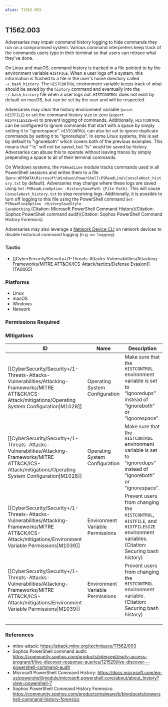 ```yaml
---
alias: T1562.003
---
```


## T1562.003

Adversaries may impair command history logging to hide commands they run on a compromised system. Various command interpreters keep track of the commands users type in their terminal so that users can retrace what they've done. 

On Linux and macOS, command history is tracked in a file pointed to by the environment variable <code>HISTFILE</code>. When a user logs off a system, this information is flushed to a file in the user's home directory called <code>~/.bash_history</code>. The <code>HISTCONTROL</code> environment variable keeps track of what should be saved by the <code>history</code> command and eventually into the <code>~/.bash_history</code> file when a user logs out. <code>HISTCONTROL</code> does not exist by default on macOS, but can be set by the user and will be respected.

Adversaries may clear the history environment variable (<code>unset HISTFILE</code>) or set the command history size to zero (<code>export HISTFILESIZE=0</code>) to prevent logging of commands. Additionally, <code>HISTCONTROL</code> can be configured to ignore commands that start with a space by simply setting it to "ignorespace". <code>HISTCONTROL</code> can also be set to ignore duplicate commands by setting it to "ignoredups". In some Linux systems, this is set by default to "ignoreboth" which covers both of the previous examples. This means that “ ls” will not be saved, but “ls” would be saved by history. Adversaries can abuse this to operate without leaving traces by simply prepending a space to all of their terminal commands. 

On Windows systems, the <code>PSReadLine</code> module tracks commands used in all PowerShell sessions and writes them to a file (<code>$env:APPDATA\Microsoft\Windows\PowerShell\PSReadLine\ConsoleHost_history.txt</code> by default). Adversaries may change where these logs are saved using <code>Set-PSReadLineOption -HistorySavePath {File Path}</code>. This will cause <code>ConsoleHost_history.txt</code> to stop receiving logs. Additionally, it is possible to turn off logging to this file using the PowerShell command <code>Set-PSReadlineOption -HistorySaveStyle SaveNothing</code>.(Citation: Microsoft PowerShell Command History)(Citation: Sophos PowerShell command audit)(Citation: Sophos PowerShell Command History Forensics)

Adversaries may also leverage a [Network Device CLI](https://attack.mitre.org/techniques/T1059/008) on network devices to disable historical command logging (e.g. <code>no logging</code>).


### Tactic
- [[CyberSecurity/Security+/1-Threats-Attacks-Vulnerabilities/Attacking-Frameworks/MITRE ATT&CK/ICS-Attack/tactics/Defense Evasion]] (TA0005)

### Platforms
- Linux
- macOS
- Windows
- Network

### Permissions Required

### Mitigations

| ID | Name | Description |
| --- | --- | --- |
| [[CyberSecurity/Security+/1-Threats-Attacks-Vulnerabilities/Attacking-Frameworks/MITRE ATT&CK/ICS-Attack/mitigations/Operating System Configuration\|M1028]] | Operating System Configuration | Make sure that the <code>HISTCONTROL</code> environment variable is set to “ignoredups” instead of “ignoreboth” or “ignorespace”. |
| [[CyberSecurity/Security+/1-Threats-Attacks-Vulnerabilities/Attacking-Frameworks/MITRE ATT&CK/ICS-Attack/mitigations/Operating System Configuration\|M1028]] | Operating System Configuration | Make sure that the <code>HISTCONTROL</code> environment variable is set to “ignoredups” instead of “ignoreboth” or “ignorespace”. |
| [[CyberSecurity/Security+/1-Threats-Attacks-Vulnerabilities/Attacking-Frameworks/MITRE ATT&CK/ICS-Attack/mitigations/Environment Variable Permissions\|M1039]] | Environment Variable Permissions | Prevent users from changing the <code>HISTCONTROL</code>, <code>HISTFILE</code>, and <code>HISTFILESIZE</code> environment variables. (Citation: Securing bash history) |
| [[CyberSecurity/Security+/1-Threats-Attacks-Vulnerabilities/Attacking-Frameworks/MITRE ATT&CK/ICS-Attack/mitigations/Environment Variable Permissions\|M1039]] | Environment Variable Permissions | Prevent users from changing the <code>HISTCONTROL</code> environment variable. (Citation: Securing bash history) |


---
### References

- mitre-attack: https://attack.mitre.org/techniques/T1562/003
- Sophos PowerShell command audit: https://community.sophos.com/products/intercept/early-access-program/f/live-discover-response-queries/121529/live-discover---powershell-command-audit
- Microsoft PowerShell Command History: https://docs.microsoft.com/en-us/powershell/module/microsoft.powershell.core/about/about_history?view=powershell-7
- Sophos PowerShell Command History Forensics: https://community.sophos.com/products/malware/b/blog/posts/powershell-command-history-forensics
